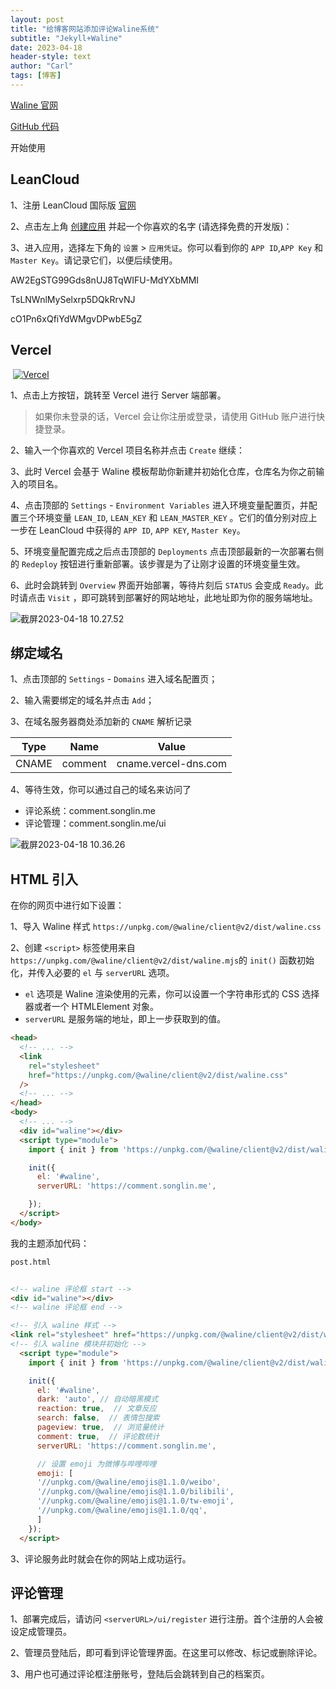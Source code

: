 ```yaml
---
layout: post
title: "给博客网站添加评论Waline系统"
subtitle: "Jekyll+Waline"
date: 2023-04-18
header-style: text
author: "Carl"
tags: [博客]
---
```




[Waline 官网](https://waline.js.org)

[GitHub 代码](https://github.com/walinejs/waline)



开始使用



## LeanCloud

1、注册 LeanCloud 国际版 [官网](https://console.leancloud.app/apps)

2、点击左上角 [创建应用](https://console.leancloud.app/apps) 并起一个你喜欢的名字 (请选择免费的开发版)：

3、进入应用，选择左下角的 `设置` > `应用凭证`。你可以看到你的 `APP ID`,`APP Key` 和 `Master Key`。请记录它们，以便后续使用。

AW2EgSTG99Gds8nUJ8TqWIFU-MdYXbMMI

TsLNWnlMySelxrp5DQkRrvNJ

cO1Pn6xQfiYdWMgvDPwbE5gZ



## Vercel



​		  [![Vercel](https://vercel.com/button)](https://vercel.com/new/clone?repository-url=https%3A%2F%2Fgithub.com%2Fwalinejs%2Fwaline%2Ftree%2Fmain%2Fexample)



1、点击上方按钮，跳转至 Vercel 进行 Server 端部署。

> 如果你未登录的话，Vercel 会让你注册或登录，请使用 GitHub 账户进行快捷登录。

2、输入一个你喜欢的 Vercel 项目名称并点击 `Create` 继续：

3、此时 Vercel 会基于 Waline 模板帮助你新建并初始化仓库，仓库名为你之前输入的项目名。

4、点击顶部的 `Settings` - `Environment Variables` 进入环境变量配置页，并配置三个环境变量 `LEAN_ID`, `LEAN_KEY` 和 `LEAN_MASTER_KEY` 。它们的值分别对应上一步在 LeanCloud 中获得的 `APP ID`, `APP KEY`, `Master Key`。

5、环境变量配置完成之后点击顶部的 `Deployments` 点击顶部最新的一次部署右侧的 `Redeploy` 按钮进行重新部署。该步骤是为了让刚才设置的环境变量生效。

6、此时会跳转到 `Overview` 界面开始部署，等待片刻后 `STATUS` 会变成 `Ready`。此时请点击 `Visit` ，即可跳转到部署好的网站地址，此地址即为你的服务端地址。

![截屏2023-04-18 10.27.52](https://github-blog-carl.oss-cn-hangzhou.aliyuncs.com/img/202304181028326.png)



## 绑定域名

1、点击顶部的 `Settings` - `Domains` 进入域名配置页；

2、输入需要绑定的域名并点击 `Add`；

3、在域名服务器商处添加新的 `CNAME` 解析记录

| Type  | Name    | Value                |
| ----- | ------- | -------------------- |
| CNAME | comment | cname.vercel-dns.com |

4、等待生效，你可以通过自己的域名来访问了

- 评论系统：comment.songlin.me
- 评论管理：comment.songlin.me/ui

![截屏2023-04-18 10.36.26](https://github-blog-carl.oss-cn-hangzhou.aliyuncs.com/img/202304181036452.png)



## HTML 引入

在你的网页中进行如下设置：

1、导入 Waline 样式 `https://unpkg.com/@waline/client@v2/dist/waline.css`

2、创建 `<script>` 标签使用来自 `https://unpkg.com/@waline/client@v2/dist/waline.mjs`的 `init()` 函数初始化，并传入必要的 `el` 与 `serverURL` 选项。

- `el` 选项是 Waline 渲染使用的元素，你可以设置一个字符串形式的 CSS 选择器或者一个 HTMLElement 对象。
- `serverURL` 是服务端的地址，即上一步获取到的值。

```html
<head>
  <!-- ... -->
  <link
    rel="stylesheet"
    href="https://unpkg.com/@waline/client@v2/dist/waline.css"
  />
  <!-- ... -->
</head>
<body>
  <!-- ... -->
  <div id="waline"></div>
  <script type="module">
    import { init } from 'https://unpkg.com/@waline/client@v2/dist/waline.mjs';

    init({
      el: '#waline',
      serverURL: 'https://comment.songlin.me',

    });
  </script>
</body>
```



我的主题添加代码：

```html
post.html


<!-- waline 评论框 start -->
<div id="waline"></div>
<!-- waline 评论框 end -->

<!-- 引入 waline 样式 -->
<link rel="stylesheet" href="https://unpkg.com/@waline/client@v2/dist/waline.css">
<!-- 引入 waline 模块并初始化 -->
  <script type="module">
    import { init } from 'https://unpkg.com/@waline/client@v2/dist/waline.mjs';

    init({
      el: '#waline',
      dark: 'auto', // 自动暗黑模式
      reaction: true,  // 文章反应
      search: false,  // 表情包搜索
      pageview: true,  // 浏览量统计
      comment: true,  // 评论数统计
      serverURL: 'https://comment.songlin.me',

      // 设置 emoji 为微博与哔哩哔哩
      emoji: [
      '//unpkg.com/@waline/emojis@1.1.0/weibo',
      '//unpkg.com/@waline/emojis@1.1.0/bilibili',
      '//unpkg.com/@waline/emojis@1.1.0/tw-emoji',
      '//unpkg.com/@waline/emojis@1.1.0/qq',
      ]
    });
  </script>
```



3、评论服务此时就会在你的网站上成功运行。

## 评论管理

1、部署完成后，请访问 `<serverURL>/ui/register` 进行注册。首个注册的人会被设定成管理员。

2、管理员登陆后，即可看到评论管理界面。在这里可以修改、标记或删除评论。

3、用户也可通过评论框注册账号，登陆后会跳转到自己的档案页。

